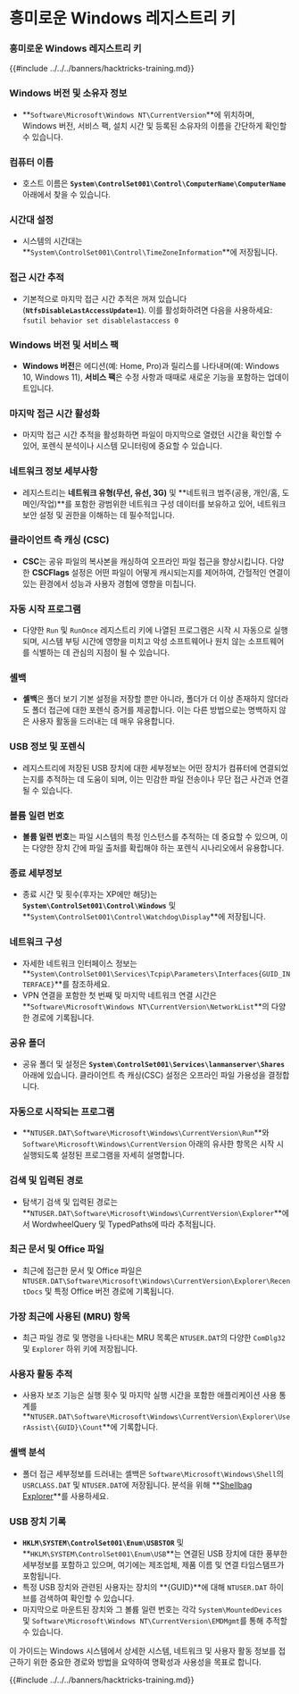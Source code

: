 # 흥미로운 Windows 레지스트리 키

### 흥미로운 Windows 레지스트리 키

{{#include ../../../banners/hacktricks-training.md}}

### **Windows 버전 및 소유자 정보**

- **`Software\Microsoft\Windows NT\CurrentVersion`**에 위치하며, Windows 버전, 서비스 팩, 설치 시간 및 등록된 소유자의 이름을 간단하게 확인할 수 있습니다.

### **컴퓨터 이름**

- 호스트 이름은 **`System\ControlSet001\Control\ComputerName\ComputerName`** 아래에서 찾을 수 있습니다.

### **시간대 설정**

- 시스템의 시간대는 **`System\ControlSet001\Control\TimeZoneInformation`**에 저장됩니다.

### **접근 시간 추적**

- 기본적으로 마지막 접근 시간 추적은 꺼져 있습니다 (**`NtfsDisableLastAccessUpdate=1`**). 이를 활성화하려면 다음을 사용하세요:
`fsutil behavior set disablelastaccess 0`

### Windows 버전 및 서비스 팩

- **Windows 버전**은 에디션(예: Home, Pro)과 릴리스를 나타내며(예: Windows 10, Windows 11), **서비스 팩**은 수정 사항과 때때로 새로운 기능을 포함하는 업데이트입니다.

### 마지막 접근 시간 활성화

- 마지막 접근 시간 추적을 활성화하면 파일이 마지막으로 열렸던 시간을 확인할 수 있어, 포렌식 분석이나 시스템 모니터링에 중요할 수 있습니다.

### 네트워크 정보 세부사항

- 레지스트리는 **네트워크 유형(무선, 유선, 3G)** 및 **네트워크 범주(공용, 개인/홈, 도메인/작업)**를 포함한 광범위한 네트워크 구성 데이터를 보유하고 있어, 네트워크 보안 설정 및 권한을 이해하는 데 필수적입니다.

### 클라이언트 측 캐싱 (CSC)

- **CSC**는 공유 파일의 복사본을 캐싱하여 오프라인 파일 접근을 향상시킵니다. 다양한 **CSCFlags** 설정은 어떤 파일이 어떻게 캐시되는지를 제어하여, 간헐적인 연결이 있는 환경에서 성능과 사용자 경험에 영향을 미칩니다.

### 자동 시작 프로그램

- 다양한 `Run` 및 `RunOnce` 레지스트리 키에 나열된 프로그램은 시작 시 자동으로 실행되며, 시스템 부팅 시간에 영향을 미치고 악성 소프트웨어나 원치 않는 소프트웨어를 식별하는 데 관심의 지점이 될 수 있습니다.

### 셸백

- **셸백**은 폴더 보기 기본 설정을 저장할 뿐만 아니라, 폴더가 더 이상 존재하지 않더라도 폴더 접근에 대한 포렌식 증거를 제공합니다. 이는 다른 방법으로는 명백하지 않은 사용자 활동을 드러내는 데 매우 유용합니다.

### USB 정보 및 포렌식

- 레지스트리에 저장된 USB 장치에 대한 세부정보는 어떤 장치가 컴퓨터에 연결되었는지를 추적하는 데 도움이 되며, 이는 민감한 파일 전송이나 무단 접근 사건과 연결될 수 있습니다.

### 볼륨 일련 번호

- **볼륨 일련 번호**는 파일 시스템의 특정 인스턴스를 추적하는 데 중요할 수 있으며, 이는 다양한 장치 간에 파일 출처를 확립해야 하는 포렌식 시나리오에서 유용합니다.

### **종료 세부정보**

- 종료 시간 및 횟수(후자는 XP에만 해당)는 **`System\ControlSet001\Control\Windows`** 및 **`System\ControlSet001\Control\Watchdog\Display`**에 저장됩니다.

### **네트워크 구성**

- 자세한 네트워크 인터페이스 정보는 **`System\ControlSet001\Services\Tcpip\Parameters\Interfaces{GUID_INTERFACE}`**를 참조하세요.
- VPN 연결을 포함한 첫 번째 및 마지막 네트워크 연결 시간은 **`Software\Microsoft\Windows NT\CurrentVersion\NetworkList`**의 다양한 경로에 기록됩니다.

### **공유 폴더**

- 공유 폴더 및 설정은 **`System\ControlSet001\Services\lanmanserver\Shares`** 아래에 있습니다. 클라이언트 측 캐싱(CSC) 설정은 오프라인 파일 가용성을 결정합니다.

### **자동으로 시작되는 프로그램**

- **`NTUSER.DAT\Software\Microsoft\Windows\CurrentVersion\Run`**와 `Software\Microsoft\Windows\CurrentVersion` 아래의 유사한 항목은 시작 시 실행되도록 설정된 프로그램을 자세히 설명합니다.

### **검색 및 입력된 경로**

- 탐색기 검색 및 입력된 경로는 **`NTUSER.DAT\Software\Microsoft\Windows\CurrentVersion\Explorer`**에서 WordwheelQuery 및 TypedPaths에 따라 추적됩니다.

### **최근 문서 및 Office 파일**

- 최근에 접근한 문서 및 Office 파일은 `NTUSER.DAT\Software\Microsoft\Windows\CurrentVersion\Explorer\RecentDocs` 및 특정 Office 버전 경로에 기록됩니다.

### **가장 최근에 사용된 (MRU) 항목**

- 최근 파일 경로 및 명령을 나타내는 MRU 목록은 `NTUSER.DAT`의 다양한 `ComDlg32` 및 `Explorer` 하위 키에 저장됩니다.

### **사용자 활동 추적**

- 사용자 보조 기능은 실행 횟수 및 마지막 실행 시간을 포함한 애플리케이션 사용 통계를 **`NTUSER.DAT\Software\Microsoft\Windows\CurrentVersion\Explorer\UserAssist\{GUID}\Count`**에 기록합니다.

### **셸백 분석**

- 폴더 접근 세부정보를 드러내는 셸백은 `Software\Microsoft\Windows\Shell`의 `USRCLASS.DAT` 및 `NTUSER.DAT`에 저장됩니다. 분석을 위해 **[Shellbag Explorer](https://ericzimmerman.github.io/#!index.md)**를 사용하세요.

### **USB 장치 기록**

- **`HKLM\SYSTEM\ControlSet001\Enum\USBSTOR`** 및 **`HKLM\SYSTEM\ControlSet001\Enum\USB`**는 연결된 USB 장치에 대한 풍부한 세부정보를 포함하고 있으며, 여기에는 제조업체, 제품 이름 및 연결 타임스탬프가 포함됩니다.
- 특정 USB 장치와 관련된 사용자는 장치의 **{GUID}**에 대해 `NTUSER.DAT` 하이브를 검색하여 확인할 수 있습니다.
- 마지막으로 마운트된 장치와 그 볼륨 일련 번호는 각각 `System\MountedDevices` 및 `Software\Microsoft\Windows NT\CurrentVersion\EMDMgmt`를 통해 추적할 수 있습니다.

이 가이드는 Windows 시스템에서 상세한 시스템, 네트워크 및 사용자 활동 정보를 접근하기 위한 중요한 경로와 방법을 요약하여 명확성과 사용성을 목표로 합니다.

{{#include ../../../banners/hacktricks-training.md}}
